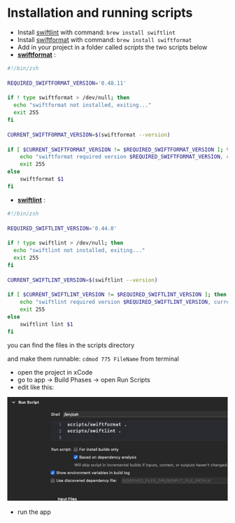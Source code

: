 # Installation and running scripts

- Install [swiftlint](https://github.com/realm/SwiftLint) with command: `brew install swiftlint`
- Install [swiftformat](https://github.com/nicklockwood/SwiftFormat) with command: `brew install swiftformat `
- Add in your project in a folder called _scripts_ the two scripts below
- [**swiftformat**](scripts/swiftformat.zsh) :

```zsh
#!/bin/zsh

REQUIRED_SWIFTFORMAT_VERSION='0.48.11'

if ! type swiftformat > /dev/null; then
  echo "swiftformat not installed, exiting..."
  exit 255
fi

CURRENT_SWIFTFORMAT_VERSION=$(swiftformat --version)

if [ $CURRENT_SWIFTFORMAT_VERSION != $REQUIRED_SWIFTFORMAT_VERSION ]; then
    echo "swiftformat required version $REQUIRED_SWIFTFORMAT_VERSION, current version $CURRENT_SWIFTFORMAT_VERSION"
	exit 255
else
    swiftformat $1
fi
```

- [**swiftlint**](scripts/swiftlint.zsh) :

```zsh
#!/bin/zsh

REQUIRED_SWIFTLINT_VERSION='0.44.0'

if ! type swiftlint > /dev/null; then
  echo "swiftlint not installed, exiting..."
  exit 255
fi

CURRENT_SWIFTLINT_VERSION=$(swiftlint --version)

if [ $CURRENT_SWIFTLINT_VERSION != $REQUIRED_SWIFTLINT_VERSION ]; then
    echo "swiftlint required version $REQUIRED_SWIFTLINT_VERSION, current version $CURRENT_SWIFTLINT_VERSION"
	exit 255
else
    swiftlint lint $1
fi
```

you can find the files in the scripts directory

and make them runnable: `cdmod 775 FileName` from terminal

- open the project in xCode
- go to app -> Build Phases -> open Run Scripts
- edit like this:

![Image of settings in xCode](scripts_screenshot.png)

- run the app
